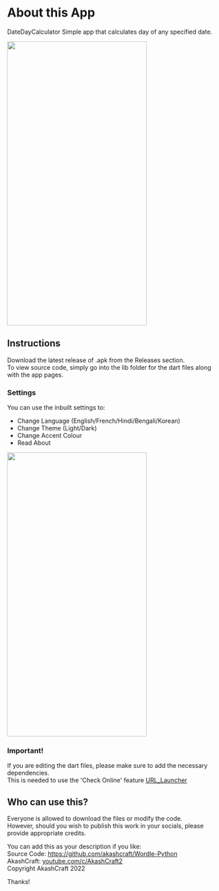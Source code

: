 # About this App
DateDayCalculator Simple app that calculates day of any specified date.  
  
<img src="https://user-images.githubusercontent.com/113077967/189462936-182044e2-948a-41af-b2e7-15f65dfa2fcd.jpg" width="324" height="660">
  

## Instructions
Download the latest release of .apk from the Releases section.  
To view source code, simply go into the lib folder for the dart files along with the app pages.  

### Settings
You can use the inbuilt settings to:  
- Change Language (English/French/Hindi/Bengali/Korean)  
- Change Theme (Light/Dark)  
- Change Accent Colour  
- Read About  
  
<img src="https://user-images.githubusercontent.com/113077967/189462949-663371d1-0760-4502-a6ce-5cedb75ab182.jpg" width="324" height="660">
  
### Important!

If you are editing the dart files, please make sure to add the necessary dependencies.  
This is needed to use the 'Check Online' feature
[URL_Launcher](https://pub.dev/packages/url_launcher)

## Who can use this?
Everyone is allowed to download the files or modify the code.  
However, should you wish to publish this work in your socials, please provide appropriate credits.  

You can add this as your description if you like:  
Source Code: https://github.com/akashcraft/Wordle-Python  
AkashCraft: [youtube.com/c/AkashCraft2](https://youtube.com/c/AkashCraft2)  
Copyright AkashCraft 2022  

Thanks!
